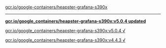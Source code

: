 [gcr.io/google-containers/heapster-grafana-s390x](https://hub.docker.com/r/sqeven/heapster-grafana-s390x/tags/) 

----
**[gcr.io/google_containers/heapster-grafana-s390x:v5.0.4 updated](https://hub.docker.com/r/sqeven/heapster-grafana-s390x/tags/)**

[gcr.io/google_containers/heapster-grafana-s390x:v5.0.4 √](https://hub.docker.com/r/sqeven/heapster-grafana-s390x/tags/)

[gcr.io/google_containers/heapster-grafana-s390x:v4.4.3 √](https://hub.docker.com/r/sqeven/heapster-grafana-s390x/tags/)

